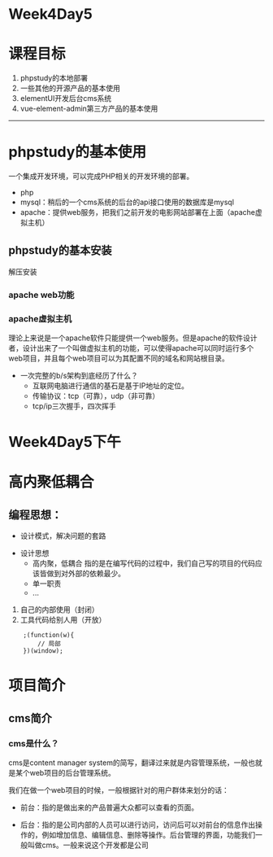
# Week4Day5

# 课程目标
1. phpstudy的本地部署
2. 一些其他的开源产品的基本使用
3. elementUI开发后台cms系统
4. vue-element-admin第三方产品的基本使用

---

# phpstudy的基本使用
一个集成开发环境，可以完成PHP相关的开发环境的部署。
+ php
+ mysql：稍后的一个cms系统的后台的api接口使用的数据库是mysql
+ apache：提供web服务，把我们之前开发的电影网站部署在上面（apache虚拟主机）

## phpstudy的基本安装
解压安装

### apache web功能

### apache虚拟主机
理论上来说是一个apache软件只能提供一个web服务。但是apache的软件设计者，设计出来了一个叫做虚拟主机的功能，可以使得apache可以同时运行多个web项目，并且每个web项目可以为其配置不同的域名和网站根目录。

+ 一次完整的b/s架构到底经历了什么？
    + 互联网电脑进行通信的基石是基于IP地址的定位。
    + 传输协议：tcp（可靠），udp（非可靠）
    + tcp/ip三次握手，四次挥手
    
    
# Week4Day5下午

# 高内聚低耦合
## 编程思想：
- 设计模式，解决问题的套路
+ 设计思想
    - 高内聚，低耦合
        指的是在编写代码的过程中，我们自己写的项目的代码应该皆做到对外部的依赖最少。
    - 单一职责
    - ...
    
1. 自己的内部使用（封闭）
2. 工具代码给别人用（开放）

```shell
    ;(function(w){
        // 局部
    })(window);
```

# 项目简介
## cms简介
### cms是什么？
cms是content manager system的简写，翻译过来就是内容管理系统，一般也就是某个web项目的后台管理系统。

我们在做一个web项目的时候，一般根据针对的用户群体来划分的话：
+ 前台：指的是做出来的产品普遍大众都可以查看的页面。

+ 后台：指的是公司内部的人员可以进行访问，访问后可以对前台的信息作出操作的，例如增加信息、编辑信息、删除等操作。后台管理的界面，功能我们一般叫做cms。一般来说这个开发都是公司